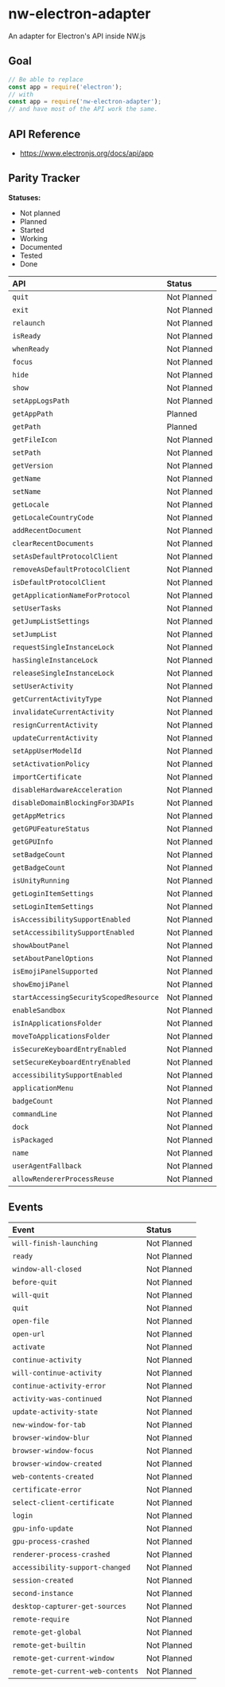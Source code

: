# nw-electron-adapter

An adapter for Electron's API inside NW.js


## Goal

```js
// Be able to replace
const app = require('electron');
// with
const app = require('nw-electron-adapter');
// and have most of the API work the same.
```

## API Reference

* https://www.electronjs.org/docs/api/app

## Parity Tracker

**Statuses:**

* Not planned
* Planned
* Started
* Working
* Documented
* Tested
* Done


**API**                                | **Status**
:--                                    | :--
`quit`                                 | Not Planned
`exit`                                 | Not Planned
`relaunch`                             | Not Planned
`isReady`                              | Not Planned
`whenReady`                            | Not Planned
`focus`                                | Not Planned
`hide`                                 | Not Planned
`show`                                 | Not Planned
`setAppLogsPath`                       | Not Planned
`getAppPath`                           | Planned
`getPath`                              | Planned
`getFileIcon`                          | Not Planned
`setPath`                              | Not Planned
`getVersion`                           | Not Planned
`getName`                              | Not Planned
`setName`                              | Not Planned
`getLocale`                            | Not Planned
`getLocaleCountryCode`                 | Not Planned
`addRecentDocument`                    | Not Planned
`clearRecentDocuments`                 | Not Planned
`setAsDefaultProtocolClient`           | Not Planned
`removeAsDefaultProtocolClient`        | Not Planned
`isDefaultProtocolClient`              | Not Planned
`getApplicationNameForProtocol`        | Not Planned
`setUserTasks`                         | Not Planned
`getJumpListSettings`                  | Not Planned
`setJumpList`                          | Not Planned
`requestSingleInstanceLock`            | Not Planned
`hasSingleInstanceLock`                | Not Planned
`releaseSingleInstanceLock`            | Not Planned
`setUserActivity`                      | Not Planned
`getCurrentActivityType`               | Not Planned
`invalidateCurrentActivity`            | Not Planned
`resignCurrentActivity`                | Not Planned
`updateCurrentActivity`                | Not Planned
`setAppUserModelId`                    | Not Planned
`setActivationPolicy`                  | Not Planned
`importCertificate`                    | Not Planned
`disableHardwareAcceleration`          | Not Planned
`disableDomainBlockingFor3DAPIs`       | Not Planned
`getAppMetrics`                        | Not Planned
`getGPUFeatureStatus`                  | Not Planned
`getGPUInfo`                           | Not Planned
`setBadgeCount`                        | Not Planned
`getBadgeCount`                        | Not Planned
`isUnityRunning`                       | Not Planned
`getLoginItemSettings`                 | Not Planned
`setLoginItemSettings`                 | Not Planned
`isAccessibilitySupportEnabled`        | Not Planned
`setAccessibilitySupportEnabled`       | Not Planned
`showAboutPanel`                       | Not Planned
`setAboutPanelOptions`                 | Not Planned
`isEmojiPanelSupported`                | Not Planned
`showEmojiPanel`                       | Not Planned
`startAccessingSecurityScopedResource` | Not Planned
`enableSandbox`                        | Not Planned
`isInApplicationsFolder`               | Not Planned
`moveToApplicationsFolder`             | Not Planned
`isSecureKeyboardEntryEnabled`         | Not Planned
`setSecureKeyboardEntryEnabled`        | Not Planned
`accessibilitySupportEnabled`          | Not Planned
`applicationMenu`                      | Not Planned
`badgeCount`                           | Not Planned
`commandLine`                          | Not Planned
`dock`                                 | Not Planned
`isPackaged`                           | Not Planned
`name`                                 | Not Planned
`userAgentFallback`                    | Not Planned
`allowRendererProcessReuse`            | Not Planned





## Events

Event                                  | Status
:--                                    | :--
`will-finish-launching`                | Not Planned
`ready`                                | Not Planned
`window-all-closed`                    | Not Planned
`before-quit`                          | Not Planned
`will-quit`                            | Not Planned
`quit`                                 | Not Planned
`open-file`                            | Not Planned
`open-url`                             | Not Planned
`activate`                             | Not Planned
`continue-activity`                    | Not Planned
`will-continue-activity`               | Not Planned
`continue-activity-error`              | Not Planned
`activity-was-continued`               | Not Planned
`update-activity-state`                | Not Planned
`new-window-for-tab`                   | Not Planned
`browser-window-blur`                  | Not Planned
`browser-window-focus`                 | Not Planned
`browser-window-created`               | Not Planned
`web-contents-created`                 | Not Planned
`certificate-error`                    | Not Planned
`select-client-certificate`            | Not Planned
`login`                                | Not Planned
`gpu-info-update`                      | Not Planned
`gpu-process-crashed`                  | Not Planned
`renderer-process-crashed`             | Not Planned
`accessibility-support-changed`        | Not Planned
`session-created`                      | Not Planned
`second-instance`                      | Not Planned
`desktop-capturer-get-sources`         | Not Planned
`remote-require`                       | Not Planned
`remote-get-global`                    | Not Planned
`remote-get-builtin`                   | Not Planned
`remote-get-current-window`            | Not Planned
`remote-get-current-web-contents`      | Not Planned
